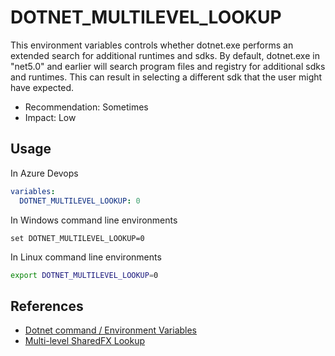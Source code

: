 # DOTNET_MULTILEVEL_LOOKUP

This environment variables controls whether dotnet.exe performs an extended search for additional
runtimes and sdks. By default, dotnet.exe in "net5.0" and earlier will search program files and registry 
for additional sdks and runtimes. This can result in selecting a different sdk that the user might have
expected.

- Recommendation: Sometimes
- Impact: Low

## Usage

In Azure Devops

```yaml
variables:
  DOTNET_MULTILEVEL_LOOKUP: 0
```

In Windows command line environments

```batch
set DOTNET_MULTILEVEL_LOOKUP=0
```

In Linux command line environments

```sh
export DOTNET_MULTILEVEL_LOOKUP=0
```


## References

- [Dotnet command / Environment Variables](https://docs.microsoft.com/en-us/dotnet/core/tools/dotnet#environment-variables)
- [Multi-level SharedFX Lookup](https://github.com/dotnet/core-setup/blob/master/Documentation/design-docs/multilevel-sharedfx-lookup.md)
